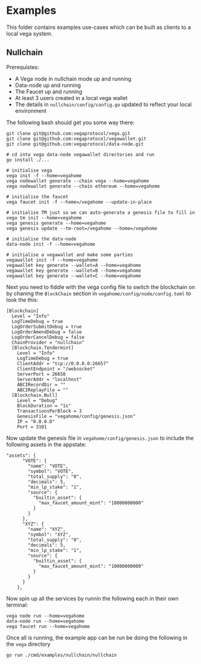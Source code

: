 # Examples

This folder contains examples use-cases which can be built as clients to a local vega system.

## Nullchain

Prerequistes:
- A Vega node in nullchain mode up and running
- Data-node up and running
- The Faucet up and running
- At least 3 users created in a local vega wallet
- The details in `nullchain/config/config.go` updated to reflect your local environment

The following bash should get you some way there:
```
git clone git@github.com:vegaprotocol/vega.git
git clone git@github.com:vegaprotocol/vegawallet.git
git clone git@github.com:vegaprotocol/data-node.git

# cd into vega data-node vegawallet directories and run
go install ./...

# initialise vega
vega init -f --home=vegahome
vega nodewallet generate --chain vega --home=vegahome
vega nodewallet generate --chain ethereum --home=vegahome

# initialise the faucet
vega faucet init -f --home=/vegahome --update-in-place

# initialise TM just so we can auto-generate a genesis file to fill in
vega tm init --home=vegahome
vega genesis generate --home=vegahome
vega genesis update --tm-root=/vegahome --home=/vegahome

# initialise the data-node
data-node init -f --home=vegahome

# initialise a vegawallet and make some parties
vegawallet init -f --home=vegahome
vegawallet key generate --wallet=A --home=vegahome
vegawallet key generate --wallet=B --home=vegahome
vegawallet key generate --wallet=C --home=vegahome
```

Next you need to fiddle with the vega config file to switch the blockchain on by chaning the `BlockChain` section in `vegahome/config/node/config.toml` to look the this:
```
[Blockchain]
  Level = "Info"
  LogTimeDebug = true
  LogOrderSubmitDebug = true
  LogOrderAmendDebug = false
  LogOrderCancelDebug = false
  ChainProvider = "nullchain"
  [Blockchain.Tendermint]
    Level = "Info"
    LogTimeDebug = true
    ClientAddr = "tcp://0.0.0.0:26657"
    ClientEndpoint = "/websocket"
    ServerPort = 26658
    ServerAddr = "localhost"
    ABCIRecordDir = ""
    ABCIReplayFile = ""
  [Blockchain.Null]
    Level = "Debug"
    BlockDuration = "1s"
    TransactionsPerBlock = 3
    GenesisFile = "vegahome/config/genesis.json"
    IP = "0.0.0.0"
    Port = 3101
```

Now update the genesis file in `vegahome/config/genesis.json` to include the following assets in the appstate:

```
"assets": {
      "VOTE": {
        "name": "VOTE",
        "symbol": "VOTE",
        "total_supply": "0",
        "decimals": 5,
        "min_lp_stake": "1",
        "source": {
          "builtin_asset": {
            "max_faucet_amount_mint": "10000000000"
          }
        }
      },
      "XYZ": {
        "name": "XYZ",
        "symbol": "XYZ",
        "total_supply": "0",
        "decimals": 5,
        "min_lp_stake": "1",
        "source": {
          "builtin_asset": {
            "max_faucet_amount_mint": "10000000000"
          }
        }
      }
    },
```

Now spin up all the services by runnin the following each in their own terminal:

```
vega node run --home=vegahome
data-node run --home=vegahome
vega faucet run --home=vegahome

```

Once all is running, the example app can be run be doing the following in the `vega` directory
```
go run ./cmd/examples/nullchain/nullchain
```
